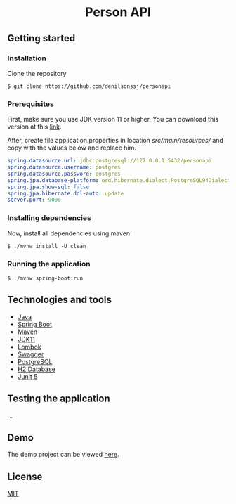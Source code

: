 <h1 align="center">Person API</h1>

## Getting started

### Installation

Clone the repository
``` 
$ git clone https://github.com/denilsonssj/personapi
```

### Prerequisites

First, make sure you use JDK version 11 or higher. You can download this version at this [link](https://www.oracle.com/br/java/technologies/javase-jdk11-downloads.html).

After, create file application.properties in location *src/main/resources/* and copy with the values below and replace him.

```yml
spring.datasource.url: jdbc:postgresql://127.0.0.1:5432/personapi
spring.datasource.username: postgres
spring.datasource.password: postgres
spring.jpa.database-platform: org.hibernate.dialect.PostgreSQL94Dialect
spring.jpa.show-sql: false
spring.jpa.hibernate.ddl-auto: update
server.port: 9000
```

### Installing dependencies

Now, install all dependencies using maven: 
``` 
$ ./mvnw install -U clean
```
### Running the application

```
$ ./mvnw spring-boot:run
``` 

## Technologies and tools

- [Java](https://www.java.com/)
- [Spring Boot](https://spring.io/projects/spring-boot)
- [Maven](https://maven.apache.org/)
- [JDK11](https://www.oracle.com/br/java/technologies/javase-jdk11-downloads.html)
- [Lombok](https://projectlombok.org/)
- [Swagger](https://swagger.io/)
- [PostgreSQL](https://www.postgresql.org/)
- [H2 Database](https://www.h2database.com/html/main.html)
- [Junit 5](https://junit.org/junit5/)

## Testing the application
...

## Demo

The demo project can be viewed [here](https://denilsonssj-personapi.herokuapp.com/swagger-ui/).

## License

[MIT](https://github.com/denilsonssj/algalog/blob/main/LICENSE)